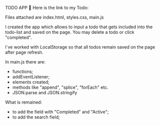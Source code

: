 TODO APP 💫
Here is the link to my Todo: 

Files attached are index.html, styles.css, main.js

I created the app which allows to input a todo that gets included into the todo-list and saved on the page. You may delete a todo or click "completed". 

I`ve worked with LocalStorage so that all todos remain saved on the page after page refresh. 

In main.js there are:
- functions;
- addEventListener;
- elements created;
- methods like "append", "splice", "forEach" etc.
- JSON.parse and JSON.stringify


What is remained:
- to add the field with "Completed" and "Active";
- to add the search field;